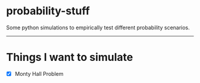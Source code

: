 # probability-stuff
Some python simulations to empirically test different probability scenarios.
- - -
# Things I want to simulate
- [x] Monty Hall Problem
